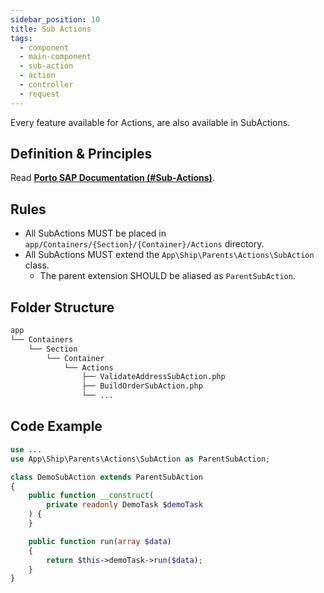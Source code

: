 ```yaml
---
sidebar_position: 10
title: Sub Actions
tags:
  - component
  - main-component
  - sub-action
  - action
  - controller
  - request
---
```


Every feature available for Actions, are also available in SubActions.

## Definition & Principles

Read [**Porto SAP Documentation (#Sub-Actions)**](https://github.com/Mahmoudz/Porto#definitions--principles).

## Rules

- All SubActions MUST be placed in `app/Containers/{Section}/{Container}/Actions` directory.
- All SubActions MUST extend the `App\Ship\Parents\Actions\SubAction` class.
  - The parent extension SHOULD be aliased as `ParentSubAction`.

## Folder Structure

```markdown
app
└── Containers
    └── Section
        └── Container
            └── Actions
                ├── ValidateAddressSubAction.php
                ├── BuildOrderSubAction.php
                └── ...
```

## Code Example

```php
use ...
use App\Ship\Parents\Actions\SubAction as ParentSubAction;

class DemoSubAction extends ParentSubAction
{
    public function __construct(
        private readonly DemoTask $demoTask
    ) {
    }

    public function run(array $data)
    {
        return $this->demoTask->run($data);
    }
}
```
